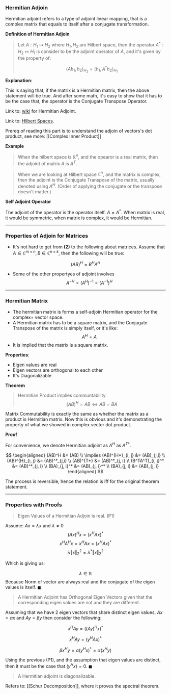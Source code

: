 ### **Hermitian Adjoin**

Hermitian adjoint refers to a type of adjoint linear mapping, that is a complex matrix that equals to itself after a conjugate transformation. 

**Definition of Hermitian Adjoin**

> Let $A: H_1\mapsto H_2$ where $H_1, H_2$ are Hilbert space, then the operator $A^* : H_2 \mapsto H_1$ is consider to be the adjoint operator of $A$, and it's given by the property of: 
> 
> $$
> \left\langle A h_{1}, h_{2}\right\rangle_{H_{2}}=\left\langle h_{1} , A^{*} h_{2}\right\rangle_{H_{1}}
> $$

**Explanation**:

This is saying that, if the matrix is a Hermitian matrix, then the above statement will be true. And after some math, it's easy to show that it has to be the case that, the operator is the Conjugate Transpose Operator. 

Link to: [wiki](https://www.wikiwand.com/en/Hermitian_adjoint) for Hermitian Adjoint. 

Link to: [Hilbert Spaces](https://en.wikipedia.org/wiki/Hilbert_space). 

Prereq of reading this part is to understand the adjoin of vectors's dot product, see more: [[Complex Inner Product]]

**Example**

> When the hilbert space is $\mathbb{R}^n$, and the opearor is a real matrix, then the adjoint of matrix $A$ is $A^T$. 

> When we are looking at Hilbert space $\mathbb{C}^n$, and the matrix is complex, then the adjoint is the Conjugate Transpose of the matrix, usually denoted using $A^H$. (Order of applying the conjugate or the transpose doesn't matter.) 

**Self Adjoint Operator**

The adjoint of the operator is the operator itself. $A = A^*$. When matrix is real, it would be symmetric, when matrix is complex, it would be Hermitian. 

---
### **Properties of Adjoin for Matrices**
* It's not hard to get from **(2)** to the following about matrices. Assume that $A\in \mathbb{C}^{m\times n}, B\in \mathbb{C}^{n\times k}$, then the following will be true: 

$$(AB)^H = B^HA^H$$

* Some of the other propertyes of adjoint involves 
    $$A^{-H} = (A^H)^{-1} = (A^{-1})^H$$

---
### **Hermitian Matrix**

* The hermitian matrix is forms a self-adjoin Hermitian operator for the complex+ vector space. 
* A Hermitian matrix has to be a square matrix, and the Conjugate Transpose of the matrix is simply itself, or it's like: 
$$A^H = A$$
* It is implied that the matrix is a square matrix. 

**Properties**: 
* Eigen values are real
* Eigen vectors are orthogonal to each other
* It's Diagonalizable

**Theorem**
> Hermitian Product implies communtability
> $$(AB)^H = AB \iff AB = BA$$

Matrix Commutability is exactly the same as whether the matrix as a product is Hermitian matrix. Now this is obvious and it's demonstrating the property of what we showed in complex vector dot product.  

**Proof**

For convenience, we denote Hermitian adjoint as $A^H$ as $A^{T*}$. 

$$
\begin{aligned}
(AB)^H &= (AB)
\\
\implies 
(AB)^{H*}_{i, j} &= (AB)_{j,i}
\\
(AB)^{H}_{i, j} &= (AB)^*_{j,i}
\\
(AB)^{T*} &= (AB)^*_{j, i}
\\
(B^TA^T)_{i, j}^* &= (AB)^*_{j, i}
\\
(BA)_{j, i}^* &= (AB)_{j, i}^*
\\
(BA)_{j, i} &= (AB)_{j, i}
\end{aligned}
$$

The process is reversible, hence the relation is iff for the original theorem statement. 

--- 
### **Properties with Proofs**
 
 > Eigen Values of a Hermitian Adjoin is real. (P1)

Assume: $Ax = \lambda x$ and $\lambda \neq 0$
$$(Ax)^Hx = (x^HAx)^*$$
$$
x^HA^Hx = x^HAx = (x^HAx)^*
$$
$$
\lambda\Vert x\Vert_2^2 = \lambda^*\Vert x\Vert^2_2
$$

Which is giving us: 

$$
\lambda \in \mathbb{R}
$$
Because Norm of vector are always real and the conjugate of the eigen values is itself. $\blacksquare$

> A Hermitian Adjoint has Orthogonal Eigen Vectors given that the corresponding eigen values are not and they are different. 

Assuming that we have 2 eigen vectors that share distinct eigen values, $Ax = \alpha x$ and $Ay =\beta y$ then consider the following: 

$$
x^HAy = ((Ay)^Hx)^*
$$

$$
x^HAy = (y^HAx)^*
$$

$$
\beta x^Hy = \alpha (y^Hx)^* = \alpha(x^Hy)
$$

Using the previous (P1), and the assumption that eigen values are distinct, then it must be the case that $(y^Hx) = 0$. $\blacksquare$

> A Hermitian adjoint is diagonalizable. 

Refers to: [[Schur Decomposition]], where it proves the spectral theorem. 
